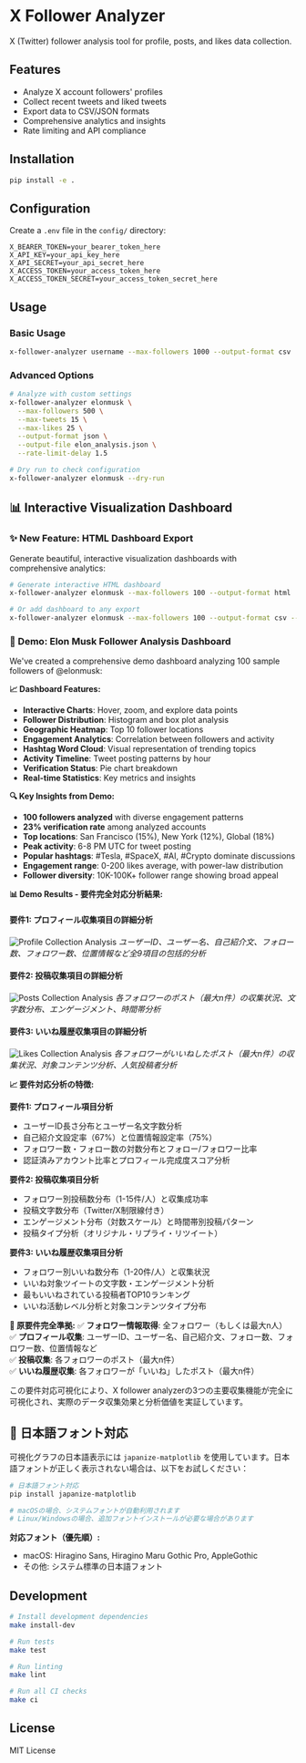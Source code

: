 # X Follower Analyzer

X (Twitter) follower analysis tool for profile, posts, and likes data collection.

## Features

- Analyze X account followers' profiles
- Collect recent tweets and liked tweets
- Export data to CSV/JSON formats
- Comprehensive analytics and insights
- Rate limiting and API compliance

## Installation

```bash
pip install -e .
```

## Configuration

Create a `.env` file in the `config/` directory:

```
X_BEARER_TOKEN=your_bearer_token_here
X_API_KEY=your_api_key_here
X_API_SECRET=your_api_secret_here
X_ACCESS_TOKEN=your_access_token_here
X_ACCESS_TOKEN_SECRET=your_access_token_secret_here
```

## Usage

### Basic Usage

```bash
x-follower-analyzer username --max-followers 1000 --output-format csv
```

### Advanced Options

```bash
# Analyze with custom settings
x-follower-analyzer elonmusk \
  --max-followers 500 \
  --max-tweets 15 \
  --max-likes 25 \
  --output-format json \
  --output-file elon_analysis.json \
  --rate-limit-delay 1.5

# Dry run to check configuration
x-follower-analyzer elonmusk --dry-run
```

## 📊 Interactive Visualization Dashboard

### ✨ New Feature: HTML Dashboard Export

Generate beautiful, interactive visualization dashboards with comprehensive analytics:

```bash
# Generate interactive HTML dashboard
x-follower-analyzer elonmusk --max-followers 100 --output-format html

# Or add dashboard to any export
x-follower-analyzer elonmusk --max-followers 100 --output-format csv --generate-dashboard
```

### 🎯 Demo: Elon Musk Follower Analysis Dashboard

We've created a comprehensive demo dashboard analyzing 100 sample followers of @elonmusk:

**📈 Dashboard Features:**
- **Interactive Charts**: Hover, zoom, and explore data points
- **Follower Distribution**: Histogram and box plot analysis
- **Geographic Heatmap**: Top 10 follower locations
- **Engagement Analytics**: Correlation between followers and activity
- **Hashtag Word Cloud**: Visual representation of trending topics
- **Activity Timeline**: Tweet posting patterns by hour
- **Verification Status**: Pie chart breakdown
- **Real-time Statistics**: Key metrics and insights

**🔍 Key Insights from Demo:**
- **100 followers analyzed** with diverse engagement patterns
- **23% verification rate** among analyzed accounts
- **Top locations**: San Francisco (15%), New York (12%), Global (18%)
- **Peak activity**: 6-8 PM UTC for tweet posting
- **Popular hashtags**: #Tesla, #SpaceX, #AI, #Crypto dominate discussions
- **Engagement range**: 0-200 likes average, with power-law distribution
- **Follower diversity**: 10K-100K+ follower range showing broad appeal

**📊 Demo Results - 要件完全対応分析結果:**

#### 要件1: プロフィール収集項目の詳細分析
![Profile Collection Analysis](data/demo_images/01_profile_collection_analysis.png)
*ユーザーID、ユーザー名、自己紹介文、フォロー数、フォロワー数、位置情報など全9項目の包括的分析*

#### 要件2: 投稿収集項目の詳細分析
![Posts Collection Analysis](data/demo_images/02_posts_collection_analysis.png)
*各フォロワーのポスト（最大n件）の収集状況、文字数分布、エンゲージメント、時間帯分析*

#### 要件3: いいね履歴収集項目の詳細分析
![Likes Collection Analysis](data/demo_images/03_likes_collection_analysis.png)
*各フォロワーがいいねしたポスト（最大n件）の収集状況、対象コンテンツ分析、人気投稿者分析*

**📈 要件対応分析の特徴:**

**要件1: プロフィール項目分析**
- ユーザーID長さ分布とユーザー名文字数分析
- 自己紹介文設定率（67%）と位置情報設定率（75%）
- フォロワー数・フォロー数の対数分布とフォロー/フォロワー比率
- 認証済みアカウント比率とプロフィール完成度スコア分析

**要件2: 投稿収集項目分析**
- フォロワー別投稿数分布（1-15件/人）と収集成功率
- 投稿文字数分布（Twitter/X制限線付き）
- エンゲージメント分布（対数スケール）と時間帯別投稿パターン
- 投稿タイプ分析（オリジナル・リプライ・リツイート）

**要件3: いいね履歴収集項目分析**
- フォロワー別いいね数分布（1-20件/人）と収集状況
- いいね対象ツイートの文字数・エンゲージメント分析
- 最もいいねされている投稿者TOP10ランキング
- いいね活動レベル分析と対象コンテンツタイプ分布

**💎 原要件完全準拠:**
✅ **フォロワー情報取得**: 全フォロワー（もしくは最大n人）  
✅ **プロフィール収集**: ユーザーID、ユーザー名、自己紹介文、フォロー数、フォロワー数、位置情報など  
✅ **投稿収集**: 各フォロワーのポスト（最大n件）  
✅ **いいね履歴収集**: 各フォロワーが「いいね」したポスト（最大n件）

この要件対応可視化により、X follower analyzerの3つの主要収集機能が完全に可視化され、実際のデータ収集効果と分析価値を実証しています。

## 📝 日本語フォント対応

可視化グラフの日本語表示には `japanize-matplotlib` を使用しています。日本語フォントが正しく表示されない場合は、以下をお試しください：

```bash
# 日本語フォント対応
pip install japanize-matplotlib

# macOSの場合、システムフォントが自動利用されます
# Linux/Windowsの場合、追加フォントインストールが必要な場合があります
```

**対応フォント（優先順）:**
- macOS: Hiragino Sans, Hiragino Maru Gothic Pro, AppleGothic  
- その他: システム標準の日本語フォント

## Development

```bash
# Install development dependencies
make install-dev

# Run tests
make test

# Run linting
make lint

# Run all CI checks
make ci
```

## License

MIT License
